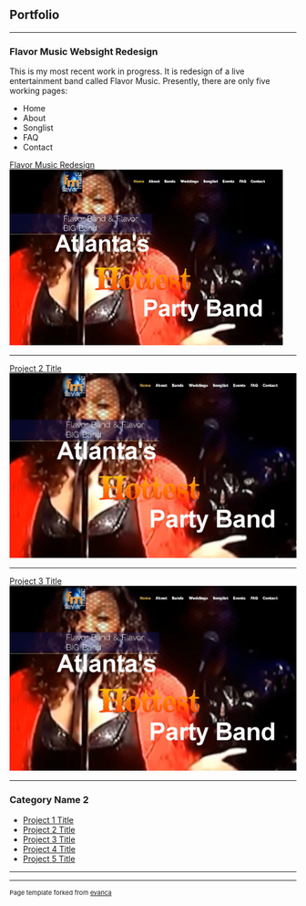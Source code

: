 ## Portfolio

---

### Flavor Music Websight Redesign 
This is my most recent work in progress. It is redesign of a live entertainment band called Flavor Music. 
Presently, there are only five working pages:
* Home 
* About 
* Songlist 
* FAQ 
* Contact

[Flavor Music Redesign ](/flavor/index.html)
![tm](images/flavorT.png)


---
[Project 2 Title](/pdf/sample_presentation.pdf)
<img src="flavor/images/flavorT.jpg"/>

---
[Project 3 Title](http://example.com/)
<img src="images/flavorT.jpg?raw=true"/>

---

### Category Name 2

- [Project 1 Title](http://example.com/)
- [Project 2 Title](http://example.com/)
- [Project 3 Title](http://example.com/)
- [Project 4 Title](http://example.com/)
- [Project 5 Title](http://example.com/)

---




---
<p style="font-size:11px">Page template forked from <a href="https://github.com/evanca/quick-portfolio">evanca</a></p>
<!-- Remove above link if you don't want to attibute -->
